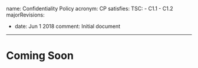 name: Confidentiality Policy
acronym: CP
satisfies:
  TSC:
    - C1.1
    - C1.2
majorRevisions:
  - date: Jun 1 2018
    comment: Initial document
---

# Coming Soon
